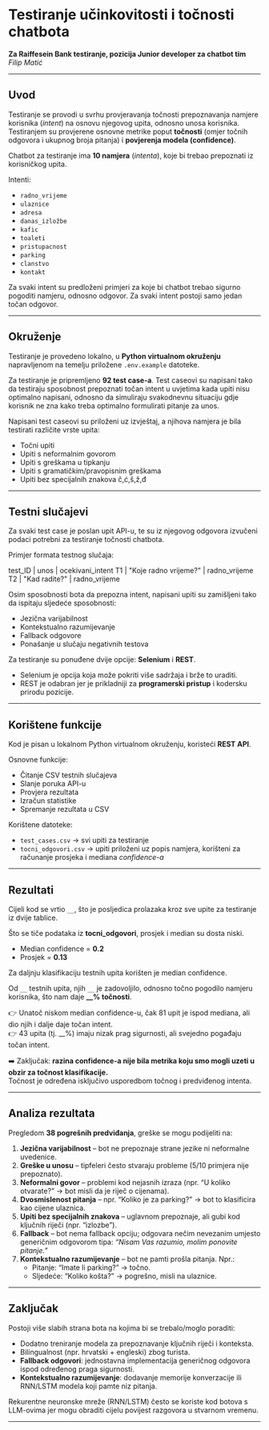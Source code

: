 # Testiranje učinkovitosti i točnosti chatbota  
**Za Raiffesein Bank testiranje, pozicija Junior developer za chatbot tim**  
*Filip Matić*  

---

## Uvod  

Testiranje se provodi u svrhu provjeravanja točnosti prepoznavanja namjere korisnika (*intent*) na osnovu njegovog upita, odnosno unosa korisnika. Testiranjem su provjerene osnovne metrike poput **točnosti** (omjer točnih odgovora i ukupnog broja pitanja) i **povjerenja modela (confidence)**.  

Chatbot za testiranje ima **10 namjera** (*intenta*), koje bi trebao prepoznati iz korisničkog upita.  

Intenti:  
- `radno_vrijeme`  
- `ulaznice`  
- `adresa`  
- `danas_izložbe`  
- `kafic`  
- `toaleti`  
- `pristupacnost`  
- `parking`  
- `clanstvo`  
- `kontakt`  

Za svaki intent su predloženi primjeri za koje bi chatbot trebao sigurno pogoditi namjeru, odnosno odgovor. Za svaki intent postoji samo jedan točan odgovor.  

---

## Okruženje  

Testiranje je provedeno lokalno, u **Python virtualnom okruženju** napravljenom na temelju priložene `.env.example` datoteke.  

Za testiranje je pripremljeno **92 test case-a**. Test caseovi su napisani tako da testiraju sposobnost prepoznati točan intent u uvjetima kada upiti nisu optimalno napisani, odnosno da simuliraju svakodnevnu situaciju gdje korisnik ne zna kako treba optimalno formulirati pitanje za unos.  

Napisani test caseovi su priloženi uz izvještaj, a njihova namjera je bila testirati različite vrste upita:  
- Točni upiti  
- Upiti s neformalnim govorom  
- Upiti s greškama u tipkanju  
- Upiti s gramatičkim/pravopisnim greškama  
- Upiti bez specijalnih znakova č,ć,š,ž,đ  

---

## Testni slučajevi  

Za svaki test case je poslan upit API-u, te su iz njegovog odgovora izvučeni podaci potrebni za testiranje točnosti chatbota.  

Primjer formata testnog slučaja:  

test_ID | unos | ocekivani_intent
T1 | "Koje radno vrijeme?" | radno_vrijeme
T2 | "Kad radite?" | radno_vrijeme


Osim sposobnosti bota da prepozna intent, napisani upiti su zamišljeni tako da ispitaju sljedeće sposobnosti:  
- Jezična varijabilnost  
- Kontekstualno razumijevanje  
- Fallback odgovore  
- Ponašanje u slučaju negativnih testova  

Za testiranje su ponuđene dvije opcije: **Selenium** i **REST**.  
- Selenium je opcija koja može pokriti više sadržaja i brže to uraditi.  
- REST je odabran jer je prikladniji za **programerski pristup** i kodersku prirodu pozicije.  

---

## Korištene funkcije  

Kod je pisan u lokalnom Python virtualnom okruženju, koristeći **REST API**.  

Osnovne funkcije:  
- Čitanje CSV testnih slučajeva  
- Slanje poruka API-u  
- Provjera rezultata  
- Izračun statistike  
- Spremanje rezultata u CSV  

Korištene datoteke:  
- `test_cases.csv` → svi upiti za testiranje  
- `tocni_odgovori.csv` → upiti priloženi uz popis namjera, korišteni za računanje prosjeka i mediana *confidence-a*  

---

## Rezultati  

Cijeli kod se vrtio `__`, što je posljedica prolazaka kroz sve upite za testiranje iz dvije tablice.  

Što se tiče podataka iz **tocni_odgovori**, prosjek i median su dosta niski.  
- Median confidence = **0.2**  
- Prosjek = **0.13**  

Za daljnju klasifikaciju testnih upita korišten je median confidence.  

Od `__` testnih upita, njih `__` je zadovoljilo, odnosno točno pogodilo namjeru korisnika, što nam daje **__% točnosti**.  

👉 Unatoč niskom median confidence-u, čak 81 upit je ispod mediana, ali dio njih i dalje daje točan intent.  
👉 43 upita (tj. __%) imaju nizak prag sigurnosti, ali svejedno pogađaju točan intent.  

➡️ Zaključak: **razina confidence-a nije bila metrika koju smo mogli uzeti u obzir za točnost klasifikacije.**  
Točnost je određena isključivo usporedbom točnog i predviđenog intenta.  

---

## Analiza rezultata  

Pregledom **38 pogrešnih predviđanja**, greške se mogu podijeliti na:  

1. **Jezična varijabilnost** – bot ne prepoznaje strane jezike ni neformalne uvedenice.  
2. **Greške u unosu** – tipfeleri često stvaraju probleme (5/10 primjera nije prepoznato).  
3. **Neformalni govor** – problemi kod nejasnih izraza (npr. “U koliko otvarate?” → bot misli da je riječ o cijenama).  
4. **Dvosmislenost pitanja** – npr. “Koliko je za parking?” → bot to klasificira kao cijene ulaznica.  
5. **Upiti bez specijalnih znakova** – uglavnom prepoznaje, ali gubi kod ključnih riječi (npr. “izlozbe”).  
6. **Fallback** – bot nema fallback opciju; odgovara nečim nevezanim umjesto generičnim odgovorom tipa: *“Nisam Vas razumio, molim ponovite pitanje.”*  
7. **Kontekstualno razumijevanje** – bot ne pamti prošla pitanja. Npr.:  
   - Pitanje: “Imate li parking?” → točno.  
   - Sljedeće: “Koliko košta?” → pogrešno, misli na ulaznice.  

---

## Zaključak  

Postoji više slabih strana bota na kojima bi se trebalo/moglo poraditi:  
- Dodatno treniranje modela za prepoznavanje ključnih riječi i konteksta.  
- Bilingualnost (npr. hrvatski + engleski) zbog turista.  
- **Fallback odgovori**: jednostavna implementacija generičnog odgovora ispod određenog praga sigurnosti.  
- **Kontekstualno razumijevanje**: dodavanje memorije konverzacije ili RNN/LSTM modela koji pamte niz pitanja.  

Rekurentne neuronske mreže (RNN/LSTM) često se koriste kod botova s LLM-ovima jer mogu obraditi cijelu povijest razgovora u stvarnom vremenu.  

---
